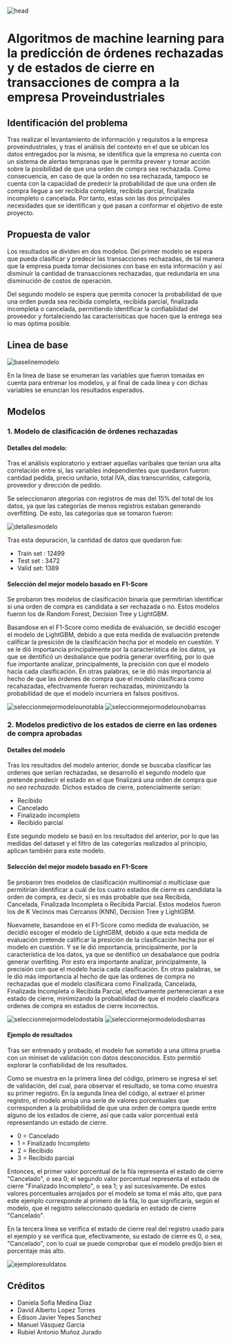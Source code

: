 ![head](Imagenes/banner-intermedio-cientifico-datos.jpg "head")

# Algoritmos de machine learning para la predicción de órdenes rechazadas y de estados de cierre en transacciones de compra a la empresa Proveindustriales

## Identificación del problema

Tras realizar el levantamiento de información y requisitos a la empresa proveindustriales, y tras el análisis del contexto en el que se ubican los datos entregados por la misma, se identifica que la empresa no cuenta con un sistema de alertas tempranas que le permita preveer y tomar acción sobre la posibilidad de que una orden de compra sea rechazada. Como consecuencia, en caso de que la orden no sea rechazada, tampoco se cuenta con la capacidad de predecir la probabilidad de que una orden de compra llegue a ser recibida completa, recibida parcial, finalizada incompleto o cancelada. Por tanto, estas son las dos principales necesidades que se identifican y que pasan a conformar el objetivo de este proyecto.

## Propuesta de valor

Los resultados se dividen en dos modelos. Del primer modelo se espera que pueda clasificar y predecir las transacciones rechazadas, de tal manera que la empresa pueda tomar decisiones con base en esta información y así disminuir la cantidad de transacciones rechazadas, que redundaría en una disminución de costos de operación.

Del segundo modelo se espera que permita conocer la probabilidad de que una orden pueda sea recibida completa, recibida parcial, finalizada incompleta o cancelada, permitiendo identificar la confiabilidad del proveedor y fortaleciendo las caracterisiticas que hacen que la entrega sea lo mas óptima posible.

## Linea de base

![baselinemodelo](https://github.com/manuelvasquezgarcia/project_proveindustriales/blob/main/Imagenes/baselinemodelo.png "baselinemodelo")

En la linea de base se enumeran las variables que fueron tomadas en cuenta para entrenar los modelos, y al final de cada línea y con dichas variables se enuncian los resultados esperados.

## Modelos

### 1. Modelo de clasificación de órdenes rechazadas

#### Detalles del modelo:

Tras el análisis exploratorio y extraer aquellas varibales que tenían una alta correlación entre sí, las variables independientes que quedaron fueron: cantidad pedida, precio unitario, total IVA, días transcurridos, categoría, proveedor y dirección de pedido.

Se seleccionaron ategorías con registros de mas del 15% del total de los datos, ya que las categorías de menos registros estaban generando overfitting. De esto, las categorías que se tomaron fueron:

![detallesmodelo](https://github.com/manuelvasquezgarcia/project_proveindustriales/blob/main/Imagenes/detallesmodelo.png "detallesmodelo")

Tras esta depuración, la cantidad de datos que quedaron fue:
- Train set : 12499
- Test set : 3472
- Valid set: 1389

#### Selección del mejor modelo basado en F1-Score

Se probaron tres modelos de clasificación binaria que permitirían identificar si una orden de compra es candidata a ser rechazada o no. Estos modelos fueron los de Random Forest, Decision Tree y LightGBM.

Basandose en el F1-Score como medida de evaluación, se decidió escoger el modelo de LightGBM, debido a que esta medida de evaluación pretende calificar la presición de la clasificación hecha por el modelo en cuestión. Y se le dió importancia principalmente por la característica de los datos, ya que se dentificó un desbalance que podría generar overfiting, por lo que fue importante analizar, principalmente, la precisión con que el modelo hacía cada clasificación. En otras palabras, se le dió más importancia al hecho de que las órdenes de compra que el modelo clasificara como recahazadas, efectivamente fueran rechazadas, minimizando la probabilidad de que el modelo incurriera en falsos positivos.

![seleccionmejormodelounotabla](https://github.com/manuelvasquezgarcia/project_proveindustriales/blob/main/Imagenes/seleccionmodelounotabla.png "seleccionmejormodelounotabla") ![seleccionmejormodelounobarras](https://github.com/manuelvasquezgarcia/project_proveindustriales/blob/main/Imagenes/seleccionmodelounobarras.png "seleccionmejormodelounobarras")

### 2. Modelos predictivo de los estados de cierre en las ordenes de compra aprobadas

#### Detalles del modelo

Tras los resultados del modelo anterior, donde se buscaba clasificar las ordenes que serían rechazadas, se desarrolló el segundo modelo que pretende predecir el estado en el que finalizará una orden de compra que *no sea rechazada*. Dichos estados de cierre, potencialmente serían:

- Recibido
- Cancelado
- Finalizado incompleto
- Recibido parcial

Este segundo modelo se basó en los resultados del anterior, por lo que las medidas del dataset y el filtro de las categorías realizados al principio, aplican también para este modelo.

#### Selección del mejor modelo basado en F1-Score

Se probaron tres modelos de clasificación multinomial o multiclase que permitirían identificar a cuál de los cuatro estados de cierre es candidata la orden de compra, es decir, si es más probable que sea Recibida, Cancelada, Finalizada Incompleta o Recibida Parcial. Estos modelos fueron los de K Vecinos mas Cercanos (KNN), Decision Tree y LightGBM.

Nuevamete, basandose en el F1-Score como medida de evaluación, se decidió escoger el modelo de LightGBM, debido a que esta medida de evaluación pretende calificar la presición de la clasificación hecha por el modelo en cuestión. Y se le dió importancia, principalmente, por la característica de los datos, ya que se dentificó un desabalance que podría generar overfiting. Por esto era importante analizar, principalmente, la precisión con que el modelo hacía cada clasificación. En otras palabras, se le dió más importancia al hecho de que las ordenes de compra no rechazadas que el modelo clasificara como Finalizada, Cancelada, Finalizada Incompleta o Recibida Parcial, efectivamente pertenecieran a ese estado de cierre, minimizando la probabilidad de que el modelo clasificara ordenes de compra en estados de cierre incorrectos.

![seleccionmejormodelodostabla](https://github.com/manuelvasquezgarcia/project_proveindustriales/blob/main/Imagenes/seleccionmodelodostabla.png "seleccionmejormodelodostabla") ![seleccionmejormodelodosbarras](https://github.com/manuelvasquezgarcia/project_proveindustriales/blob/main/Imagenes/seleccionmodelodosbarras.png "seleccionmejormodelodosbarras")

#### Ejemplo de resultados

Tras ser entrenado y probado, el modelo fue sometido a una última prueba con un miniset de validación con datos desconocidos. Esto permitió explorar la confiabilidad de los resultados. 

Como se muestra en la primera linea del código, primero se ingresa el set de validación, del cual, para observar el resultado, se toma como muestra su primer registro. En la segunda linea del código, al extraer el primer registro, el modelo arroja una serie de valores porcentuales que corresponden a la probabilidad de que una orden de compra quede entre alguno de los estados de cierre, así que cada valor porcentual está representando un estado de cierre.

- 0 = Cancelado
- 1 = Finalizado Incompleto
- 2 = Recibido
- 3 = Recibido parcial

Entonces, el primer valor porcentual de la fila representa el estado de cierre "Cancelado", o sea 0; el segundo valor porcentual representa el estado de cierre "Finalizado Incompleto", o sea 1; y así sucesivamente. De estos valores porcentuales arrojados por el modelo se toma el más alto, que para este ejemplo corresponde al primero de la fila, lo que significaría, según el modelo, que el registro seleccionado quedaría en estado de cierre "Cancelado".

En la tercera linea se verifica el estado de cierre real del registro usado para el ejemplo y se verifica que, efectivamente, su estado de cierre es 0, o sea, "Cancelado", con lo cual se puede comprobar que el modelo predijo bien el porcentaje más alto.

![ejemploresuldatos](https://github.com/manuelvasquezgarcia/project_proveindustriales/blob/main/Imagenes/ejemploresuldatos.png "ejemploresuldatos")

## Créditos

- Daniela Sofía Medina Diaz
- David Alberto Lopez Torres
- Edison Javier Yepes Sanchez
- Manuel Vásquez Garcia
- Rubiel Antonio Muñoz Jurado
